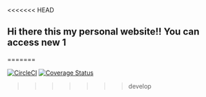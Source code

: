 <<<<<<< HEAD
## Hi there this my personal website!! You can access new 1
=======
<!-- # My-Brand
Your are responsible to Brand yourself -->

[![CircleCI](https://dl.circleci.com/status-badge/img/gh/nkurunziza1/My-Brand/tree/ft-node-endpoints.svg?style=svg)](https://dl.circleci.com/status-badge/redirect/gh/nkurunziza1/My-Brand/tree/ft-node-endpoints)
[![Coverage Status](https://coveralls.io/repos/github/nkurunziza1/My-Brand/badge.svg?branch=ft-node-endpoints)](https://coveralls.io/github/nkurunziza1/My-Brand?branch=ft-node-endpoints)

>>>>>>> develop
